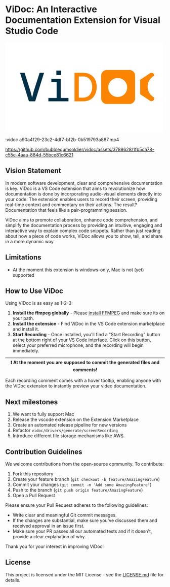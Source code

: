 # ViDoc: An Interactive Documentation Extension for Visual Studio Code

![ViDoc](https://github.com/bubblegumsoldier/vidoc/raw/main/vidoc.png "ViDoc")

:vidoc a90a4f29-23c2-4df7-bf2b-0b519793a887.mp4

https://github.com/bubblegumsoldier/vidoc/assets/3788628/1fb5ca78-c55e-4aaa-884d-55bce81c6621


## Vision Statement

In modern software development, clear and comprehensive documentation is key. ViDoc is a VS Code extension that aims to revolutionize how documentation is done by incorporating audio-visual elements directly into your code. The extension enables users to record their screen, providing real-time context and commentary on their actions. The result? Documentation that feels like a pair-programming session.

ViDoc aims to promote collaboration, enhance code comprehension, and simplify the documentation process by providing an intuitive, engaging and interactive way to explain complex code snippets. Rather than just reading about how a piece of code works, ViDoc allows you to show, tell, and share in a more dynamic way.

## Limitations

* At the moment this extension is windows-only, Mac is not (yet) supported

## How to Use ViDoc

Using ViDoc is as easy as 1-2-3:

1. **Install the ffmpeg globally** - Please [install FFMPEG](https://ffmpeg.org/download.html) and make sure its on your path.
2. **Install the extension** - Find ViDoc in the VS Code extension marketplace and install it.
3. **Start Recording** - Once installed, you'll find a "Start Recording" button at the bottom right of your VS Code interface. Click on this button, select your preferred microphone, and the recording will begin immediately.

| :exclamation:  At the moment you are supposed to commit the generated files and comments!   |
|-----------------------------------------|


Each recording comment comes with a hover tooltip, enabling anyone with the ViDoc extension to instantly preview your video documentation.

## Next milestones

1. We want to fully support Mac
2. Release the vscode extension on the Extension Marketplace
3. Create an automated release pipeline for new versions
4. Refactor `vidoc/drivers/generate/screenRecording`
5. Introduce different file storage mechanisms like AWS.

## Contribution Guidelines

We welcome contributions from the open-source community. To contribute:

1. Fork this repository
2. Create your feature branch (`git checkout -b feature/AmazingFeature`)
3. Commit your changes (`git commit -m 'Add some AmazingFeature'`)
4. Push to the branch (`git push origin feature/AmazingFeature`)
5. Open a Pull Request

Please ensure your Pull Request adheres to the following guidelines:

- Write clear and meaningful Git commit messages.
- If the changes are substantial, make sure you've discussed them and received approval in an issue first.
- Make sure your PR passes all our automated tests and if it doesn't, provide a clear explanation of why.

Thank you for your interest in improving ViDoc!

## License

This project is licensed under the MIT License - see the [LICENSE.md](LICENSE.md) file for details.
